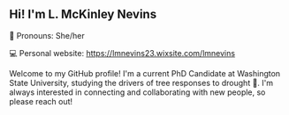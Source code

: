 ## Hi! I'm L. McKinley Nevins

💬 Pronouns: She/her 

💻 Personal website: https://lmnevins23.wixsite.com/lmnevins

Welcome to my GitHub profile! I'm a current PhD Candidate at Washington State University, studying the drivers of tree responses to drought 🌲. I'm always interested in connecting and collaborating with new people, so please reach out! 

<!--
**lmnevins/lmnevins** is a ✨ _special_ ✨ repository because its `README.md` (this file) appears on your GitHub profile.

Here are some ideas to get you started:

- 🔭 I’m currently working on ...
- 🌱 I’m currently learning ...
- 👯 I’m looking to collaborate on ...
- 🤔 I’m looking for help with ...
- 💬 Ask me about ...
- 📫 How to reach me: ...
- 😄 Pronouns: ...
- ⚡ Fun fact: ...
-->

